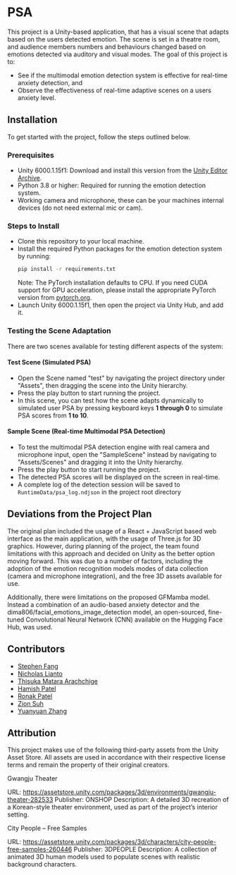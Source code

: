 # PSA

This project is a Unity-based application, that has a visual scene that adapts based on the users detected emotion. The scene is set in a theatre room, and audience members numbers and behaviours changed based on emotions detected via auditory and visual modes. The goal of this project is to:

- See if the multimodal emotion detection system is effective for real-time anxiety detection, and  
- Observe the effectiveness of real-time adaptive scenes on a users anxiety level.

## Installation

To get started with the project, follow the steps outlined below.

### Prerequisites

- Unity 6000.1.15f1: Download and install this version from the [Unity Editor Archive](https://unity.com/releases/editor/archive).
- Python 3.8 or higher: Required for running the emotion detection system.
- Working camera and microphone, these can be your machines internal devices (do not need external mic or cam).

### Steps to Install

- Clone this repository to your local machine.
- Install the required Python packages for the emotion detection system by running:
  ```bash
  pip install -r requirements.txt
  ```
  Note: The PyTorch installation defaults to CPU. If you need CUDA support for GPU acceleration, please install the appropriate PyTorch version from [pytorch.org](https://pytorch.org).
- Launch Unity 6000.1.15f1, then open the project via Unity Hub, and add it.

### Testing the Scene Adaptation

There are two scenes available for testing different aspects of the system:

#### Test Scene (Simulated PSA)
- Open the Scene named "test" by navigating the project directory under "Assets", then dragging the scene into the Unity hierarchy.
- Press the play button to start running the project.
- In this scene, you can test how the scene adapts dynamically to simulated user PSA by pressing keyboard keys **1 through 0** to simulate PSA scores from **1 to 10**.

#### Sample Scene (Real-time Multimodal PSA Detection)
- To test the multimodal PSA detection engine with real camera and microphone input, open the "SampleScene" instead by navigating to "Assets/Scenes" and dragging it into the Unity hierarchy.
- Press the play button to start running the project.
- The detected PSA scores will be displayed on the screen in real-time.
- A complete log of the detection session will be saved to `RuntimeData/psa_log.ndjson` in the project root directory

## Deviations from the Project Plan

The original plan included the usage of a React + JavaScript based web interface as the main application, with the usage of Three.js for 3D graphics. However, during planning of the project, the team found limitations with this approach and decided on Unity as the better option moving forward. This was due to a number of factors, including the adoption of the emotion recognition models modes of data collection (camera and microphone integration), and the free 3D assets available for use.

Additionally, there were limitations on the proposed GFMamba model. Instead a combination of an audio-based anxiety detector and the dima806/facial_emotions_image_detection model, an open-sourced, fine-tuned Convolutional Neural Network (CNN) available on the Hugging Face Hub, was used.

## Contributors

- [Stephen Fang](https://github.com/shinramenisbae)
- [Nicholas Lianto](https://github.com/nlia656)
- [Thisuka Matara Arachchige](https://github.com/ThisukaM)
- [Hamish Patel](https://github.com/HamishPatel)
- [Ronak Patel](https://github.com/Ronak1605)
- [Zion Suh](https://github.com/zsuh3)
- [Yuanyuan Zhang](https://github.com/Hapy-Ismart)

## Attribution

This project makes use of the following third-party assets from the Unity Asset Store.
All assets are used in accordance with their respective license terms and remain the property of their original creators.

Gwangju Theater

URL: <https://assetstore.unity.com/packages/3d/environments/gwangju-theater-282533>
Publisher: ONSHOP
Description: A detailed 3D recreation of a Korean-style theater environment, used as part of the project’s interior setting.

City People – Free Samples

URL: <https://assetstore.unity.com/packages/3d/characters/city-people-free-samples-260446>
Publisher: 3DPEOPLE
Description: A collection of animated 3D human models used to populate scenes with realistic background characters.
